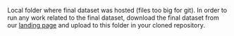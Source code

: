 Local folder where final dataset was hosted (files too big for git). In order to run any work related to the final dataset, download the final dataset from our [landing page](https://people.ischool.berkeley.edu/~alexwest/w210_census_income_html/) and upload to this folder in your cloned repository.
